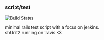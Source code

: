 ### script/test

[![Build Status](https://secure.travis-ci.org/rubiii/script-test.png)](http://travis-ci.org/rubiii/script-test)

minimal rails test script with a focus on jenkins.  
shUnit2 running on travis <3
